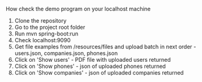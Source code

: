 How check the demo program on your localhost machine

1. Clone the repository
2. Go to the project root folder
3. Run mvn spring-boot:run
4. Check localhost:9090
5. Get file examples from /resources/files and upload batch in next order - users.json, companies.json, phones.json
6. Click on 'Show users' - PDF file with uploaded users returned
7. Click on 'Show phones' - json of uploaded phones returned
8. Click on 'Show companies' - json of uploaded companies returned

